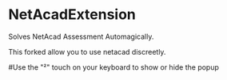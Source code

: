 # NetAcadExtension
Solves NetAcad Assessment Automagically.

This forked allow you to use netacad discreetly.

#Use the "²" touch on your keyboard to show or hide the popup
